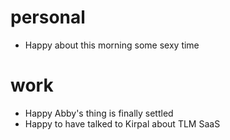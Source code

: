 # personal

- Happy about this morning some sexy time

# work

- Happy Abby's thing is finally settled
- Happy to have talked to Kirpal about TLM SaaS